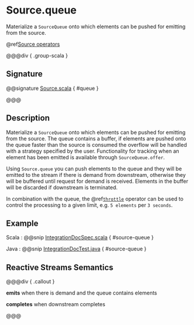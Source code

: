 # Source.queue

Materialize a `SourceQueue` onto which elements can be pushed for emitting from the source. 

@ref[Source operators](../index.md#source-operators)

@@@div { .group-scala }

## Signature

@@signature [Source.scala]($akka$/akka-stream/src/main/scala/akka/stream/scaladsl/Source.scala) { #queue }

@@@

## Description

Materialize a `SourceQueue` onto which elements can be pushed for emitting from the source. The queue contains
a buffer, if elements are pushed onto the queue faster than the source is consumed the overflow will be handled with
a strategy specified by the user. Functionality for tracking when an element has been emitted is available through
`SourceQueue.offer`.

Using `Source.queue` you can push elements to the queue and they will be emitted to the stream if there is
demand from downstream, otherwise they will be buffered until request for demand is received. Elements in the buffer
will be discarded if downstream is terminated.

In combination with the queue, the @ref[`throttle`](./../Source-or-Flow/throttle.md) operator can be used to control the processing to a given limit, e.g. `5 elements` per `3 seconds`.

## Example

Scala
:   @@snip [IntegrationDocSpec.scala]($code$/scala/docs/stream/IntegrationDocSpec.scala) { #source-queue }

Java
:   @@snip [IntegrationDocTest.java]($code$/java/jdocs/stream/IntegrationDocTest.java) { #source-queue }

## Reactive Streams Semantics

@@@div { .callout }

**emits** when there is demand and the queue contains elements

**completes** when downstream completes

@@@

